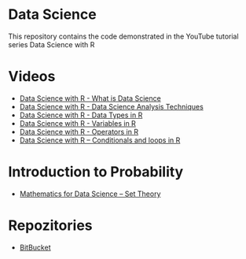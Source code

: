 # Data Science

This repository contains the code demonstrated in the YouTube tutorial series Data Science with R 

# Videos

<ul>
<li><a href="https://www.youtube.com/watch?v=2Uga73o30Rs">Data Science with R - What is Data Science </a></li>
<li><a href="https://www.youtube.com/watch?v=BBECgqGvy3g">Data Science with R - Data Science Analysis Techniques</a></li>
<li><a href="https://www.youtube.com/watch?v=seJJbnQ-jIg">Data Science with R - Data Types in R</a></li>
<li><a href="https://www.youtube.com/watch?v=2nNjvjeAO4s">Data Science with R - Variables in R</a></li>
<li><a href="https://www.youtube.com/watch?v=xOQxeGu0-V0">Data Science with R - Operators in R</a></li>
<li><a href="https://www.youtube.com/watch?v=4qakqHvFMSU">Data Science with R – Conditionals and loops in R</a></li>
</ul>

# Introduction to Probability

<ul>
<li><a href="https://www.youtube.com/watch?v=QLvgFZeB_Bk">Mathematics for Data Science – Set Theory </a></li>
</ul>

# Repozitories

<ul>
  <li><a href="https://bitbucket.org/Erebus6/data-science/src/master/">BitBucket </a></li>
</ul>
